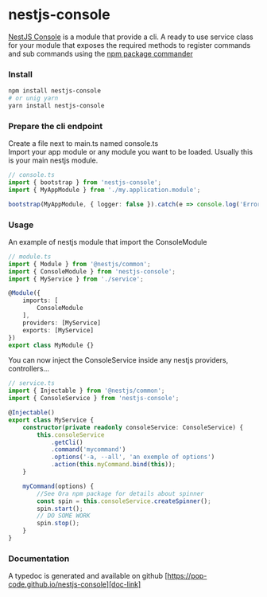 # nestjs-console

[NestJS Console][doc-link] is a module that provide a cli. A ready to use service class for your module that exposes the required methods to register commands and sub commands using the [npm package commander][commander-link]

### Install

```bash
npm install nestjs-console
# or unig yarn
yarn install nestjs-console
```

### Prepare the cli endpoint

Create a file next to main.ts named console.ts  
Import your app module or any module you want to be loaded. Usually this is your main nestjs module.

```ts
// console.ts
import { bootstrap } from 'nestjs-console';
import { MyAppModule } from './my.application.module';

bootstrap(MyAppModule, { logger: false }).catch(e => console.log('Error', e));
```

### Usage

An example of nestjs module that import the ConsoleModule

```ts
// module.ts
import { Module } from '@nestjs/common';
import { ConsoleModule } from 'nestjs-console';
import { MyService } from './service';

@Module({
    imports: [
        ConsoleModule
    ],
    providers: [MyService]
    exports: [MyService]
})
export class MyModule {}
```

You can now inject the ConsoleService inside any nestjs providers, controllers...

```ts
// service.ts
import { Injectable } from '@nestjs/common';
import { ConsoleService } from 'nestjs-console';

@Injectable()
export class MyService {
    constructor(private readonly consoleService: ConsoleService) {
        this.consoleService
            .getCli()
            .command('mycommand')
            .options('-a, --all', 'an exemple of options')
            .action(this.myCommand.bind(this));
    }

    myCommand(options) {
        //See Ora npm package for details about spinner
        const spin = this.consoleService.createSpinner();
        spin.start();
        // DO SOME WORK
        spin.stop();
    }
}
```

### Documentation

A typedoc is generated and available on github [https://pop-code.github.io/nestjs-console][doc-link]

[doc-link]: https://pop-code.github.io/nestjs-console
[commander-link]: https://www.npmjs.com/package/commander
